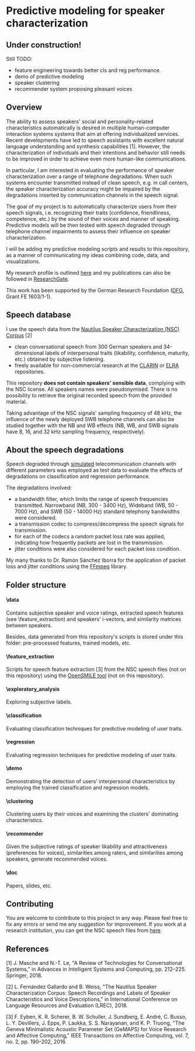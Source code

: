 # Predictive modeling for speaker characterization

## Under construction!

Still TODO:

- feature engineering towards better cls and reg performance.
- demo of predictive modeling
- speaker clustering
- recommender system proposing pleasant voices



## Overview

The ability to assess speakers' social and personality-related characteristics automatically is desired in multiple human-computer interaction systems systems that aim at offering individualized services. Recent developments have led to speech assistants with excellent natural language understanding and synthesis capabilities [1]. However, the characterization of individuals and their intentions and behavior still needs to be improved in order to achieve even more human-like communications.

In particular, I am interested in evaluating the performance of speaker characterization over a range of telephone degradations. When such systems encounter transmitted instead of clean speech, e.g. in call centers, the speaker characterization accuracy might be impaired by the degradations inserted by communication channels in the speech signal.

The goal of my project is to automatically characterize users from their speech signals, i.e. recognizing their traits (confidence, friendliness, competence, etc.) by the sound of their voices and manner of speaking. Predictive models will be then tested with speech degraded through telephone channel impairments to assess their influence on speaker characterization.

I will be adding my predictive modeling scripts and results to this repository, as a manner of communicating my ideas combining code, data, and visualizations.

My research profile is outlined [here](http://www.qu.tu-berlin.de/?id=lfernandez) and my publications can also be followed in [ResearchGate](https://www.researchgate.net/profile/Laura_Fernandez_Gallardo).

This work has been supported by the German Research Foundation ([DFG](http://www.dfg.de/en/), Grant FE 1603/1-1).



## Speech database

I use the speech data from the  [Nautilus Speaker Characterization (NSC) Corpus](http://www.qu.tu-berlin.de/?id=nsc-corpus) [2]

- clean conversational speech from 300 German speakers and 34-dimensional labels of interpersonal traits (likability, confidence, maturity, etc.) obtained by subjective listening. 
- freely available for non-commercial research at the [CLARIN](hdl.handle.net/11022/1009-0000-0007-C05F-6) or [ELRA](http://catalog.elra.info/product_info.php?products_id=1318) repositories.

This repository **does not contain speakers' sensible data**, complying with the NSC license. All speakers names were pseudonymised. There is no possibility to retrieve the original recorded speech from the provided material.

Taking advantage of the NSC signals' sampling frequency of 48 kHz, the influence of the newly deployed SWB telephone channels can also be studied together with the NB and WB effects (NB, WB, and SWB signals have 8, 16, and 32 kHz sampling frequency, respectively).



## About the speech degradations  

Speech degraded through [simulated](https://github.com/laufergall/ML_Speaker_Characteristics/tree/master/data/distortions) telecommunication channels with different parameters was employed as test data to evaluate the effects of degradations on classification and regression performance. 

The degradations involved: 

* a bandwidth filter, which limits the range of speech frequencies transmitted. Narrowband (NB, 300 - 3400 Hz), Wideband (WB, 50 - 7000 Hz), and SWB (50 - 14000 Hz) standard telephony bandwidths were considered. 
* a transmission codec to compress/decompress the speech signals for transmission. 
* for each of the codecs a random packet loss rate was applied, indicating how frequently packets are lost in the transmission.
* jitter conditions were also considered for each packet loss condition. 

My many thanks to Dr. Ramón Sánchez Iborra for the application of packet loss and jitter conditions using the [FFmpeg](https://www.ffmpeg.org/) library.



## Folder structure

#### \data

Contains subjective speaker and voice ratings, extracted speech features (see \feature_extraction) and speakers' i-vectors, and similarity matrices between speakers. 

Besides, data generated from this repository's scripts is stored under this folder: pre-processed features, trained models, etc.

#### \feature_extraction

Scripts for speech feature extraction [3] from the NSC speech files (not on this repository) using the [OpenSMILE tool](https://audeering.com/technology/opensmile/) (not on this repository).

#### \exploratory_analysis

Exploring subjective labels.

#### \classification

Evaluating classification techniques for predictive modeling of user traits.

#### \regression

Evaluating regression techniques for predictive modeling of user traits.

#### \demo

Demonstrating the detection of users' interpersonal characteristics by employing the trained classification and regression models.

#### \clustering

Clustering users by their voices and examining the clusters' dominating characteristics.

#### \recommender

Given the subjective ratings of speaker likability and attractiveness (preferences for voices), similarities among raters, and similarities among speakers, generate recommended voices.

#### \doc

Papers, slides, etc.



## Contributing

You are welcome to contribute to this project in any way. Please feel free to fix any errors or send me any suggestion for improvement. If you work at a research institution, you can get the NSC speech files from [here](https://clarin.phonetik.uni-muenchen.de/BASRepository/index.php?target=Public/Corpora/NSC/NSC.1.php).



## References

[1] J. Masche and N.-T. Le, "A Review of Technologies for Conversational Systems," in Advances in Intelligent Systems and Computing, pp. 212–225. Springer, 2018.

[2] L. Fernández Gallardo and B. Weiss, "The Nautilus Speaker Characterization Corpus: Speech Recordings and Labels of Speaker Characteristics and Voice Descriptions," in International Conference on Language Resources and Evaluation (LREC), 2018.

[3] F. Eyben, K. R. Scherer, B. W. Schuller, J. Sundberg, E. André, C. Busso, L. Y. Devillers, J. Epps, P. Laukka, S. S. Narayanan, and K. P. Truong, "The Geneva Minimalistic Acoustic Parameter Set (GeMAPS) for Voice Research and Affective Computing," IEEE Transactions on Affective Computing, vol. 7, no. 2, pp. 190–202, 2016.